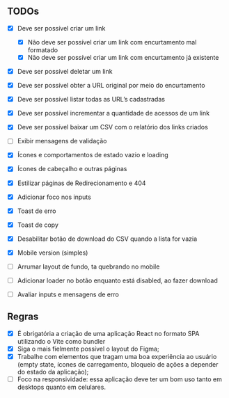 ## TODOs

- [x] Deve ser possível criar um link
  - [x] Não deve ser possível criar um link com encurtamento mal formatado
  - [x] Não deve ser possível criar um link com encurtamento já existente
- [x] Deve ser possível deletar um link
- [x] Deve ser possível obter a URL original por meio do encurtamento
- [x] Deve ser possível listar todas as URL’s cadastradas
- [x] Deve ser possível incrementar a quantidade de acessos de um link
- [x] Deve ser possível baixar um CSV com o relatório dos links criados

- [ ] Exibir mensagens de validação
- [x] Ícones e comportamentos de estado vazio e loading
- [x] Ícones de cabeçalho e outras páginas
- [x] Estilizar páginas de Redirecionamento e 404
- [x] Adicionar foco nos inputs
- [x] Toast de erro
- [x] Toast de copy
- [x] Desabilitar botão de download do CSV quando a lista for vazia
- [x] Mobile version (simples)
- [ ] Arrumar layout de fundo, ta quebrando no mobile
- [ ] Adicionar loader no botão enquanto está disabled, ao fazer download
- [ ] Avaliar inputs e mensagens de erro

## Regras

- [x] É obrigatória a criação de uma aplicação React no formato SPA utilizando o Vite como bundler
- [x] Siga o mais fielmente possível o layout do Figma;
- [x] Trabalhe com elementos que tragam uma boa experiência ao usuário (empty state, ícones de carregamento, bloqueio de ações a depender do estado da aplicação);
- [ ] Foco na responsividade: essa aplicação deve ter um bom uso tanto em desktops quanto em celulares.

